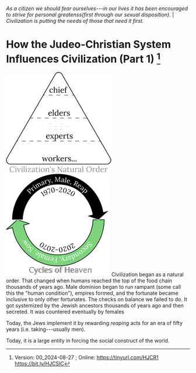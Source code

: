[^Information]: Version: 00_2024-08-27 ; Online: https://tinyurl.com/HJCR1 https://bit.ly/HJCSIC

*As a citizen we should fear ourselves---in our lives it has been encouraged to strive for personal greatenss(first through our sexual disposition).* | *Civilization is putting the needs of those that need it first.*

# How the Judeo-Christian System Influences Civilization (Part 1) [^Information]

![](images/05_ages-of-civilization_eden.svg)![](images/10_cycles-of-heaven.svg) Civilization began as a natural order. That changed when humans reached the top of the food chain thousands of years ago. Male dominion began to run rampant (some call this the "human condition"), empires formed, and the fortunate became inclusive to only other fortunates. The checks on balance we failed to do. It got systemized by the Jewish ancestors thousands of years ago and then secreted. It was countered eventually by females

Today, the Jews implement it by rewarding *reaping* acts for an era of fifty years (i.e. taking---usually men).

Today, it is a large entity in forcing the social construct of the world. 

